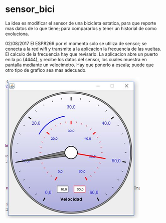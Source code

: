 # sensor_bici
La idea es modificar el sensor de una bicicleta estatica, para que reporte mas datos de lo que tiene; para compararlos y tener un historial de como evoluciona.

02/08/2017
El ESP8266 por el momento solo se utiliza de sensor; se conecta a la red wifi y transmite a la aplicacion la frecuencia de las vueltas. El calculo de la frecuencia hay que revisarlo.
La aplicacion abre un puerto en la pc (4444), y recibe los datos del sensor, los cuales muestra en pantalla mediante un velocimetro. Hay que ponerlo a escala; puede que otro tipo de grafico sea mas adecuado.

![Diagrama](https://raw.githubusercontent.com/gsampallo/sensor_bici/master/sensor.JPG) 
